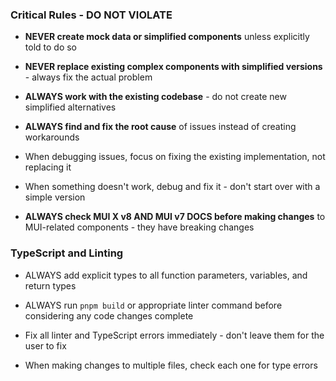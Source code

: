 ### Critical Rules - DO NOT VIOLATE

- **NEVER create mock data or simplified components** unless explicitly told to do so

- **NEVER replace existing complex components with simplified versions** - always fix the actual problem

- **ALWAYS work with the existing codebase** - do not create new simplified alternatives

- **ALWAYS find and fix the root cause** of issues instead of creating workarounds

- When debugging issues, focus on fixing the existing implementation, not replacing it

- When something doesn't work, debug and fix it - don't start over with a simple version

- **ALWAYS check MUI X v8 AND MUI v7 DOCS before making changes** to MUI-related components - they have breaking changes

### TypeScript and Linting

- ALWAYS add explicit types to all function parameters, variables, and return types

- ALWAYS run `pnpm build` or appropriate linter command before considering any code changes complete

- Fix all linter and TypeScript errors immediately - don't leave them for the user to fix

- When making changes to multiple files, check each one for type errors
